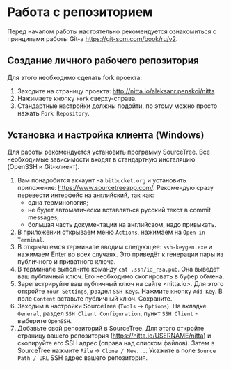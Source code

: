 # Работа с репозиторием

Перед началом работы настоятельно рекомендуется ознакомиться с принципами работы
Git-а <https://git-scm.com/book/ru/v2>.


## Создание личного рабочего репозитория

Для этого необходимо сделать fork проекта:
1. Заходите на страницу проекта: <http://nitta.io/aleksanr.penskoi/nitta>
2. Нажимаете кнопку `Fork` сверху-справа.
3. Стандартные настройки должны подойти, по этому можно просто нажать `Fork
   Repository`.


## Установка и настройка клиента (Windows)

Для работы рекомендуется установить программу SourceTree. Все необходимые
зависимости входят в стандартную инсталяцию (OpenSSH и Git-клиент).

1. Вам понадобится аккаунт на `bitbucket.org` и установить приложение:
   <https://www.sourcetreeapp.com/>. Рекомендую сразу перевести интерфейс на
   английский, так как:
    - одна терминология;
    - не будет автоматически вставляться русский текст в commit messages;
    - большая часть документации на английсвом, надо привыкать.
2. В приложении открываем меню `Actions`, нажимаем на `Open in Terminal`.
3. В открывшемся терминале вводим следующее: `ssh-keygen.exe` и нажимаем Enter
   во всех случаях. Это приведёт к генерации пары из публичного и приватного
   ключа. 
4. В терминале выполните команду `cat .ssh/id_rsa.pub`. Она выведет ваш
   публичный ключ. Его необходимо скопировать в буфер обмена.
5. Зарегестрируйте ваш публичный ключ на сайте <nitta.io>. Для этого откройте
   `Your Settings`, раздел `SSH Keys`. Нажмите кнопку `Add Key`. В поле
   `Content` вставьте публичный ключ. Сохраните.
6. Заходим в настройки SourceTree (`Tools` -> `Options`). На вкладке `General`,
   раздел `SSH Client Configuration`, пункт `SSH Client` - выберите `OpenSSH`.
7. Добавьте свой репозиторий в SourceTree. Для этого откройте страницу вашего
   репозитория (<https://nitta.io/USERNAME/nitta>) и скопируйте его SSH адрес
   (справа над списком файлов). Затем в SourceTree нажмите `File` -> `Clone /
   New...`. Укажите в поле `Source Path / URL` SSH адрес вашего репозитория.
